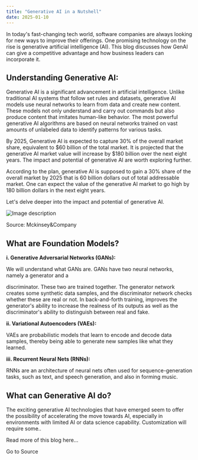 ```yaml
---
title: "Generative AI in a Nutshell"
date: 2025-01-10
---
```


In today's fast-changing tech world, software companies are always looking for new ways to improve their offerings. One promising technology on the rise is generative artificial intelligence (AI). This blog discusses how GenAI can give a competitive advantage and how business leaders can incorporate it.

## Understanding Generative AI:

Generative AI is a significant advancement in artificial intelligence. Unlike traditional AI systems that follow set rules and datasets, generative AI models use neural networks to learn from data and create new content. These models not only understand and carry out commands but also produce content that imitates human-like behavior. The most powerful generative AI algorithms are based on neural networks trained on vast amounts of unlabeled data to identify patterns for various tasks.

By 2025, Generative AI is expected to capture 30% of the overall market share, equivalent to $60 billion of the total market. It is projected that the generative AI market value will increase by $180 billion over the next eight years. The impact and potential of generative AI are worth exploring further.

According to the plan, generative AI is supposed to gain a 30% share of the overall market by 2025 that is 60 billion dollars out of total addressable market. One can expect the value of the generative AI market to go high by 180 billion dollars in the next eight years.

Let's delve deeper into the impact and potential of generative AI.

![Image description](https://media2.dev.to/dynamic/image/width=800%2Cheight=%2Cfit=scale-down%2Cgravity=auto%2Cformat=auto/https%3A%2F%2Fdev-to-uploads.s3.amazonaws.com%2Fuploads%2Farticles%2Fvzyhddso323tiycq99nl.png)

Source: Mckinsey&Company

## What are Foundation Models?

**i. Generative Adversarial Networks (GANs):**

We will understand what GANs are. GANs have two neural networks, namely a generator and a

discriminator. These two are trained together. The generator network creates some synthetic data samples, and the discriminator network checks whether these are real or not. In back-and-forth training, improves the generator's ability to increase the realness of its outputs as well as the discriminator's ability to distinguish between real and fake.

**ii. Variational Autoencoders (VAEs):**

VAEs are probabilistic models that learn to encode and decode data samples, thereby being able to generate new samples like what they learned.

**iii. Recurrent Neural Nets (RNNs):**

RNNs are an architecture of neural nets often used for sequence-generation tasks, such as text, and speech generation, and also in forming music.

## What can Generative AI do?

The exciting generative AI technologies that have emerged seem to offer the possibility of accelerating the move towards AI, especially in environments with limited AI or data science capability. Customization will require some..

Read more of this blog here...

Go to Source
